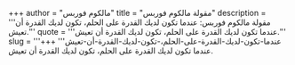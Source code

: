 +++
author = "مالكوم فوربس"
title = "مقولة مالكوم فوربس"
description = '''مقولة مالكوم فوربس: عندما تكون لديك القدرة على الحلم، تكون لديك القدرة أن تعيش.'''
quote = '''عندما تكون لديك القدرة على الحلم، تكون لديك القدرة أن تعيش.'''
slug = '''عندما-تكون-لديك-القدرة-على-الحلم،-تكون-لديك-القدرة-أن-تعيش'''
+++
عندما تكون لديك القدرة على الحلم، تكون لديك القدرة أن تعيش.
